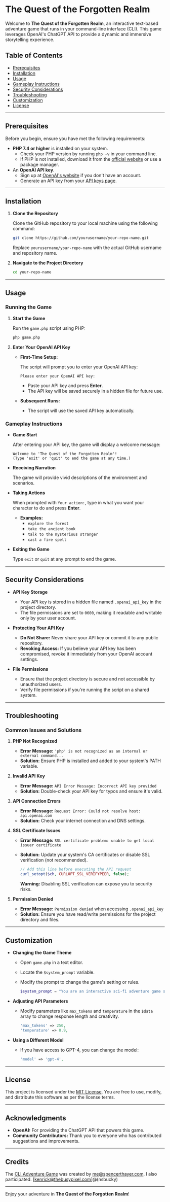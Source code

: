 # The Quest of the Forgotten Realm

Welcome to **The Quest of the Forgotten Realm**, an interactive text-based adventure game that runs in your command-line interface (CLI). This game leverages OpenAI's ChatGPT API to provide a dynamic and immersive storytelling experience.

## Table of Contents

- [Prerequisites](#prerequisites)
- [Installation](#installation)
- [Usage](#usage)
- [Gameplay Instructions](#gameplay-instructions)
- [Security Considerations](#security-considerations)
- [Troubleshooting](#troubleshooting)
- [Customization](#customization)
- [License](#license)

---

## Prerequisites

Before you begin, ensure you have met the following requirements:

- **PHP 7.4 or higher** is installed on your system.
  - Check your PHP version by running `php -v` in your command line.
  - If PHP is not installed, download it from the [official website](https://www.php.net/downloads.php) or use a package manager.
- An **OpenAI API key**.
  - Sign up at [OpenAI's website](https://platform.openai.com/signup/) if you don't have an account.
  - Generate an API key from your [API keys page](https://platform.openai.com/account/api-keys).

---

## Installation

1. **Clone the Repository**

   Clone the GitHub repository to your local machine using the following command:

   ```bash
   git clone https://github.com/yourusername/your-repo-name.git
   ```

   Replace `yourusername/your-repo-name` with the actual GitHub username and repository name.

2. **Navigate to the Project Directory**

   ```bash
   cd your-repo-name
   ```

---

## Usage

### Running the Game

1. **Start the Game**

   Run the `game.php` script using PHP:

   ```bash
   php game.php
   ```

2. **Enter Your OpenAI API Key**

   - **First-Time Setup:**

     The script will prompt you to enter your OpenAI API key:

     ```
     Please enter your OpenAI API key:
     ```

     - Paste your API key and press **Enter**.
     - The API key will be saved securely in a hidden file for future use.

   - **Subsequent Runs:**

     - The script will use the saved API key automatically.

### Gameplay Instructions

- **Game Start**

  After entering your API key, the game will display a welcome message:

  ```
  Welcome to 'The Quest of the Forgotten Realm'!
  (Type 'exit' or 'quit' to end the game at any time.)
  ```

- **Receiving Narration**

  The game will provide vivid descriptions of the environment and scenarios.

- **Taking Actions**

  When prompted with `Your action:`, type in what you want your character to do and press **Enter**.

  - **Examples:**
    - `explore the forest`
    - `take the ancient book`
    - `talk to the mysterious stranger`
    - `cast a fire spell`

- **Exiting the Game**

  Type `exit` or `quit` at any prompt to end the game.

---

## Security Considerations

- **API Key Storage**

  - Your API key is stored in a hidden file named `.openai_api_key` in the project directory.
  - The file permissions are set to `0600`, making it readable and writable only by your user account.

- **Protecting Your API Key**

  - **Do Not Share:** Never share your API key or commit it to any public repository.
  - **Revoking Access:** If you believe your API key has been compromised, revoke it immediately from your OpenAI account settings.

- **File Permissions**

  - Ensure that the project directory is secure and not accessible by unauthorized users.
  - Verify file permissions if you're running the script on a shared system.

---

## Troubleshooting

### Common Issues and Solutions

1. **PHP Not Recognized**

   - **Error Message:** `'php' is not recognized as an internal or external command...`
   - **Solution:** Ensure PHP is installed and added to your system's PATH variable.

2. **Invalid API Key**

   - **Error Message:** `API Error Message: Incorrect API key provided`
   - **Solution:** Double-check your API key for typos and ensure it's valid.

3. **API Connection Errors**

   - **Error Message:** `Request Error: Could not resolve host: api.openai.com`
   - **Solution:** Check your internet connection and DNS settings.

4. **SSL Certificate Issues**

   - **Error Message:** `SSL certificate problem: unable to get local issuer certificate`
   - **Solution:** Update your system's CA certificates or disable SSL verification (not recommended).

     ```php
     // Add this line before executing the API request
     curl_setopt($ch, CURLOPT_SSL_VERIFYPEER, false);
     ```

     **Warning:** Disabling SSL verification can expose you to security risks.

5. **Permission Denied**

   - **Error Message:** `Permission denied` when accessing `.openai_api_key`
   - **Solution:** Ensure you have read/write permissions for the project directory and files.

---

## Customization

- **Changing the Game Theme**

  - Open `game.php` in a text editor.
  - Locate the `$system_prompt` variable.
  - Modify the prompt to change the game's setting or rules.

    ```php
    $system_prompt = "You are an interactive sci-fi adventure game set in space...";
    ```

- **Adjusting API Parameters**

  - Modify parameters like `max_tokens` and `temperature` in the `$data` array to change response length and creativity.

    ```php
    'max_tokens' => 250,
    'temperature' => 0.9,
    ```

- **Using a Different Model**

  - If you have access to GPT-4, you can change the model:

    ```php
    'model' => 'gpt-4',
    ```

---

## License

This project is licensed under the [MIT License](LICENSE). You are free to use, modify, and distribute this software as per the license terms.

---

## Acknowledgments

- **OpenAI:** For providing the ChatGPT API that powers this game.
- **Community Contributors:** Thank you to everyone who has contributed suggestions and improvements.

---

## Credits

The [CLI Adventure Game](https://discord.com/channels/1219339944926118008/1298081804208570388/1299511739880177775) was created by [me@spencerthayer.com](me@spencerthayer.com). 
I also participated. [kenrick@thebusypixel.com]@(nsbucky)

---

Enjoy your adventure in **The Quest of the Forgotten Realm**!